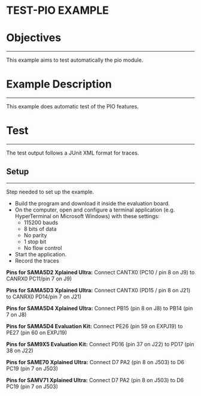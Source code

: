 TEST-PIO EXAMPLE
================

# Objectives
------------
This example aims to test automatically the pio module.


# Example Description
---------------------
This example does automatic test of the PIO features.

# Test
------

The test output follows a JUnit XML format for traces.

## Setup
--------
Step needed to set up the example.

* Build the program and download it inside the evaluation board.
* On the computer, open and configure a terminal application (e.g. HyperTerminal
 on Microsoft Windows) with these settings:
	- 115200 bauds
	- 8 bits of data
	- No parity
	- 1 stop bit
	- No flow control
* Start the application.
* Record the traces

__Pins for SAMA5D2 Xplained Ultra:__
Connect CANTX0 (PC10 / pin 8 on J9) to CANRX0 PC11/pin 7 on J9)

__Pins for SAMA5D3 Xplained Ultra:__
Connect CANTX0 (PD15 / pin 8 on J21) to CANRX0 PD14/pin 7 on J21)

__Pins for SAMA5D4 Xplained Ultra:__
Connect PB15 (pin 8 on J8) to PB14 (pin 7 on J8)

__Pins for SAMA5D4 Evaluation Kit:__
Connect PE26 (pin 59 on EXPJ19) to PE27 (pin 60 on EXPJ19)

__Pins for SAM9X5 Evaluation Kit:__
Connect PD16 (pin 37 on J22) to PD17 (pin 38 on J22)

__Pins for SAME70 Xplained Ultra:__
Connect D7 PA2 (pin 8 on J503) to D6 PC19 (pin 7 on J503)

__Pins for SAMV71 Xplained Ultra:__
Connect D7 PA2 (pin 8 on J503) to D6 PC19 (pin 7 on J503)
